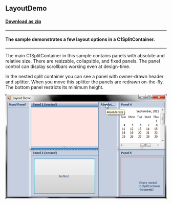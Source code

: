 ## LayoutDemo
#### [Download as zip](https://grapecity.github.io/DownGit/#/home?url=https://github.com/GrapeCity/ComponentOne-WinForms-Samples/tree/master/NetFramework\SplitContainer\CS\LayoutDemo)
____
#### The sample demonstrates a few layout options in a C1SplitContainer.
____
The main C1SplitContainer in this sample contains panels with absolute and relative size.
There are resizable, collapsible, and fixed panels.
The panel control can display scrollbars working even at design-time.

In the nested split container you can see a panel with owner-drawn header and splitter.
When you move this splitter the panels are redrawn on-the-fly.
The bottom panel restricts its minimum height.

![screenshot](screenshot.png)
